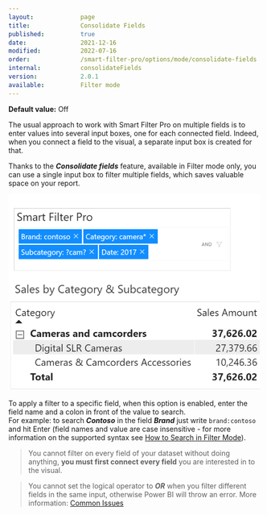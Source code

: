 ```yaml
---
layout:             page
title:              Consolidate Fields
published:          true
date:               2021-12-16
modified:           2022-07-16
order:              /smart-filter-pro/options/mode/consolidate-fields
internal:           consolidateFields
version:            2.0.1
available:          Filter mode
---
```

**Default value:** Off

The usual approach to work with Smart Filter Pro on multiple fields is to enter values into several input boxes, one for each connected field. Indeed, when you connect a field to the visual, a separate input box is created for that.

Thanks to the ***Consolidate fields*** feature, available in Filter mode only, you can use a single input box to filter multiple fields, which saves valuable space on your report.

<img src="images/consolidate-fields.png" width="500">

To apply a filter to a specific field, when this option is enabled, enter the field name and a colon in front of the value to search.  
For example: to search ***Contoso*** in the field ***Brand*** just write `brand:contoso` and hit Enter (field names and value are case insensitive - for more information on the supported syntax see [How to Search in Filter Mode](../../features/filter.md#how-to-search)).

> You cannot filter on every field of your dataset without doing anything, **you must first connect every field** you are interested in to the visual.

> You cannot set the logical operator to ***OR*** when you filter different fields in the same input, otherwise Power BI will throw an error. More information: [Common Issues](../../../issues/common-issues.md#we-cant-display-this-visual-because-a-measure-is-used-in-cross-highlighting-please-remove-the-measure-or-cross-highlight)